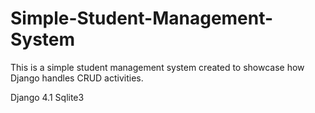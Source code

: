 # Simple-Student-Management-System
This is a simple student management system created to showcase how Django handles CRUD activities.

Django 4.1
Sqlite3
